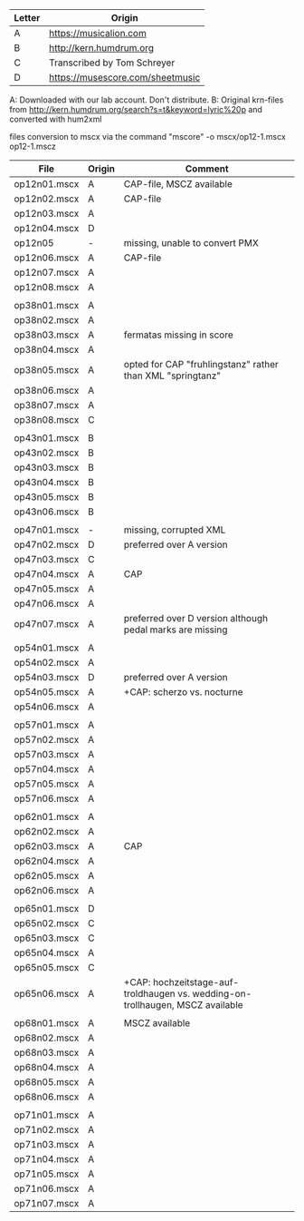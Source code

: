 | Letter | Origin |
|--------|--------|
| A | https://musicalion.com |
| B  | http://kern.humdrum.org  |
| C  | Transcribed by Tom Schreyer  |
| D | https://musescore.com/sheetmusic |

A: Downloaded with our lab account. Don't distribute.
B: Original krn-files from http://kern.humdrum.org/search?s=t&keyword=lyric%20p and converted with hum2xml

files conversion to mscx via the command
"mscore" -o mscx/op12-1.mscx op12-1.mscz 


| File | Origin | Comment |
|------|--------|---------|
| op12n01.mscx | A | CAP-file, MSCZ available|
| op12n02.mscx | A | CAP-file|
| op12n03.mscx | A | |
| op12n04.mscx | D | |
| op12n05 | - | missing, unable to convert PMX |
| op12n06.mscx | A | CAP-file|
| op12n07.mscx | A | |
| op12n08.mscx | A | |
| | | |
| op38n01.mscx | A | |
| op38n02.mscx | A | |
| op38n03.mscx | A | fermatas missing in score |
| op38n04.mscx | A | |
| op38n05.mscx | A | opted for CAP "fruhlingstanz" rather than XML "springtanz"|
| op38n06.mscx | A | |
| op38n07.mscx | A | |
| op38n08.mscx | C | |
|   |   |   |
| op43n01.mscx | B | |
| op43n02.mscx | B | |
| op43n03.mscx | B | |
| op43n04.mscx | B | |
| op43n05.mscx | B | |
| op43n06.mscx | B | |
| | | |
| op47n01.mscx | - | missing, corrupted XML
| op47n02.mscx | D | preferred over A version |
| op47n03.mscx | C | |
| op47n04.mscx | A | CAP|
| op47n05.mscx | A | |
| op47n06.mscx | A | |
| op47n07.mscx | A | preferred over D version although pedal marks are missing |
| | | |
| op54n01.mscx | A | |
| op54n02.mscx | A | |
| op54n03.mscx | D | preferred over A version |
| op54n05.mscx | A | +CAP: scherzo vs. nocturne|
| op54n06.mscx  | A | |
| | | |
| op57n01.mscx | A | |
| op57n02.mscx | A | |
| op57n03.mscx | A | |
| op57n04.mscx | A | |
| op57n05.mscx | A | |
| op57n06.mscx | A | |
| | | |
| op62n01.mscx | A | |
| op62n02.mscx | A | |
| op62n03.mscx | A | CAP|
| op62n04.mscx | A | |
| op62n05.mscx | A | |
| op62n06.mscx | A | |
| | | |
| op65n01.mscx | D | |
| op65n02.mscx | C | |
| op65n03.mscx | C | |
| op65n04.mscx | A | |
| op65n05.mscx | C | |
| op65n06.mscx | A | +CAP: hochzeitstage-auf-troldhaugen vs. wedding-on-trollhaugen, MSCZ available|
| | | |
| op68n01.mscx | A | MSCZ available |
| op68n02.mscx | A | |
| op68n03.mscx | A | |
| op68n04.mscx | A | |
| op68n05.mscx | A | |
| op68n06.mscx | A | |
| | | |
| op71n01.mscx | A | |
| op71n02.mscx | A | |
| op71n03.mscx | A | |
| op71n04.mscx | A | |
| op71n05.mscx | A | |
| op71n06.mscx | A | |
| op71n07.mscx | A | |
